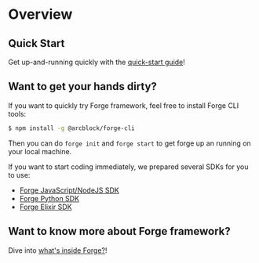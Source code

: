 # Overview


## Quick Start

Get up-and-running quickly with the [quick-start guide](./quick-start.md)!

## Want to get your hands dirty?

If you want to quickly try Forge framework, feel free to install Forge CLI tools:

```bash
$ npm install -g @arcblock/forge-cli
```

Then you can do `forge init` and `forge start` to get forge up an running on your local machine.


If you want to start coding immediately, we prepared several SDKs for you to use:

- [Forge JavaScript/NodeJS SDK](../sdk/javascript)
- [Forge Python SDK](../sdk/python)
- [Forge Elixir SDK](../sdk/elixir)


## Want to know more about Forge framework?

Dive into [what's inside Forge?](./inside-forge.md)!
